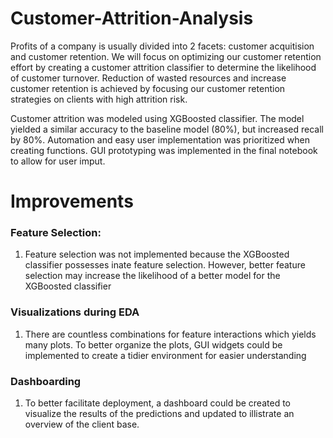 # Customer-Attrition-Analysis
Profits of a company is usually divided into 2 facets: customer acquitision and customer retention. We will focus on optimizing our customer retention effort by creating a customer attrition classifier to determine the likelihood of customer turnover. Reduction of wasted resources and increase customer retention is achieved by focusing our customer retention strategies on clients with high attrition risk.

Customer attrition was modeled using XGBoosted classifier. The model yielded a similar accuracy to the baseline model (80%), but increased recall by 80%. Automation and easy user implementation was prioritized when creating functions. GUI prototyping was implemented in the final notebook to allow for user imput.

# Improvements
### Feature Selection:
1. Feature selection was not implemented because the XGBoosted classifier possesses inate feature selection. However, better feature selection may increase the likelihood of a better model for the XGBoosted classifier

### Visualizations during EDA
1. There are countless combinations for feature interactions which yields many plots. To better organize the plots, GUI widgets could be implemented to create a tidier environment for easier understanding

### Dashboarding
1. To better facilitate deployment, a dashboard could be created to visualize the results of the predictions and updated to illistrate an overview of the client base.

